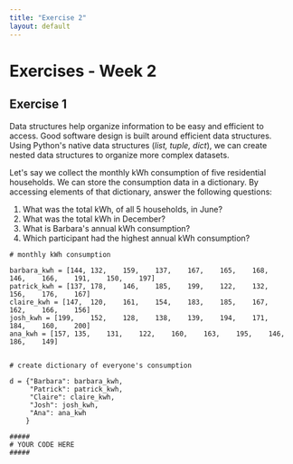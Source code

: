 ```yaml
---
title: "Exercise 2"
layout: default
---
```


# Exercises - Week 2

## Exercise 1

Data structures help organize information to be easy and efficient to access. Good software design is built around efficient data structures. Using Python's native data structures (*list, tuple, dict*), we can create nested data structures to organize more complex datasets.

Let's say we collect the monthly kWh consumption of five residential households. We can store the consumption data in a dictionary. By accessing elements of that dictionary, answer the following questions:

1. What was the total kWh, of all 5 households, in June?
2. What was the total kWh in December?
3. What is Barbara's annual kWh consumption?
4. Which participant had the highest annual kWh consumption?


```
# monthly kWh consumption

barbara_kwh = [144,	132,	159,	137,	167,	165,	168,	146,	166,	191,	150,	197]
patrick_kwh = [137,	178,	146,	185,	199,	122,	132,	156,	176,	167]
claire_kwh = [147,	120,	161,	154,	183,	185,	167,	162,	166,	156]
josh_kwh = [199,	152,	128,	138,	139,	194,	171,	184,	160,	200]
ana_kwh = [157,	135,	131,	122,	160,	163,	195,	146,	186,	149]


# create dictionary of everyone's consumption

d = {"Barbara": barbara_kwh,
	 "Patrick": patrick_kwh,
	 "Claire": claire_kwh,
	 "Josh": josh_kwh,
	 "Ana": ana_kwh
	}

#####
# YOUR CODE HERE
#####


```

